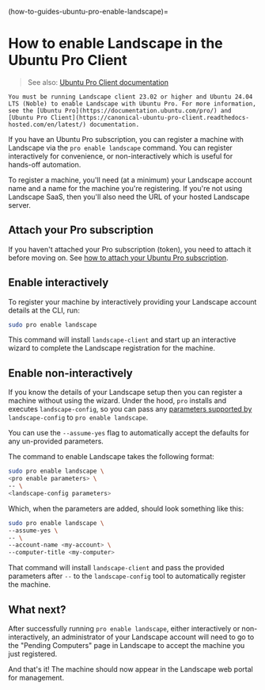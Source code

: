 (how-to-guides-ubuntu-pro-enable-landscape)=
# How to enable Landscape in the Ubuntu Pro Client

> See also: [Ubuntu Pro Client documentation](https://canonical-ubuntu-pro-client.readthedocs-hosted.com/en/latest/)

```{note}
You must be running Landscape client 23.02 or higher and Ubuntu 24.04 LTS (Noble) to enable Landscape with Ubuntu Pro. For more information, see the [Ubuntu Pro](https://documentation.ubuntu.com/pro/) and [Ubuntu Pro Client](https://canonical-ubuntu-pro-client.readthedocs-hosted.com/en/latest/) documentation.
```

If you have an Ubuntu Pro subscription, you can register a machine with Landscape via the `pro enable landscape` command. You can register interactively for convenience, or non-interactively which is useful for hands-off automation.

To register a machine, you'll need (at a minimum) your Landscape account name and a name for the machine you're registering. If you're not using Landscape SaaS, then you'll also need the URL of your hosted Landscape server.

## Attach your Pro subscription

If you haven't attached your Pro subscription (token), you need to attach it before moving on. See [how to attach your Ubuntu Pro subscription](/how-to-guides/ubuntu-pro/attach-ubuntu-pro).

## Enable interactively

To register your machine by interactively providing your Landscape account details at the CLI, run:

```bash
sudo pro enable landscape
```

This command will install `landscape-client` and start up an interactive wizard to complete the Landscape registration for the machine.

## Enable non-interactively

If you know the details of your Landscape setup then you can register a machine without using the wizard. Under the hood, ``pro`` installs and executes `landscape-config`, so you can pass any [parameters supported by](https://manpages.ubuntu.com/manpages/noble/en/man1/landscape-config.1.html) `landscape-config` to `pro enable landscape`.

You can use the `--assume-yes` flag to automatically accept the defaults for any un-provided parameters.

The command to enable Landscape takes the following format:

```bash
sudo pro enable landscape \
<pro enable parameters> \
-- \
<landscape-config parameters>
```

Which, when the parameters are added, should look something like this:

```bash
sudo pro enable landscape \
--assume-yes \
-- \
--account-name <my-account> \
--computer-title <my-computer>
```

That command will install `landscape-client` and pass the provided parameters after `--` to the `landscape-config` tool to automatically register the machine.

## What next?

After successfully running `pro enable landscape`, either interactively or non-interactively, an administrator of your Landscape account will need to go to the "Pending Computers" page in Landscape to accept the machine you just registered.

And that's it! The machine should now appear in the Landscape web portal for management.

